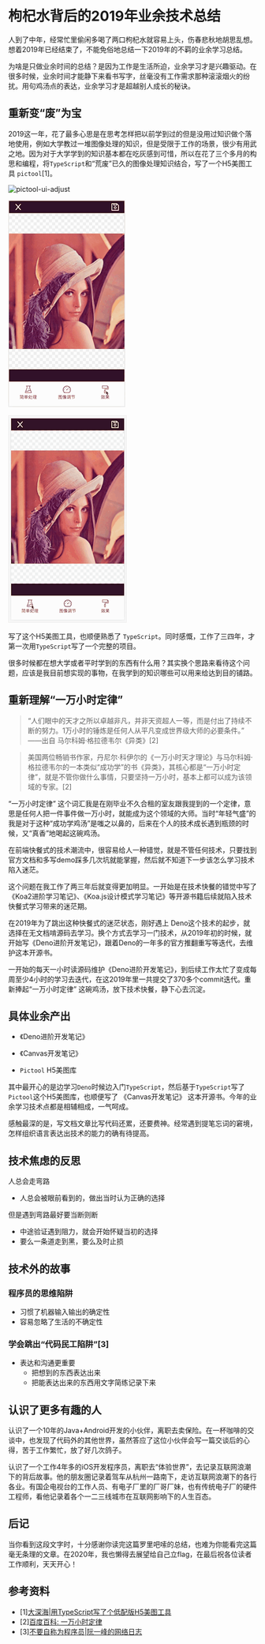 
# 枸杞水背后的2019年业余技术总结 

人到了中年，经常忙里偷闲多喝了两口枸杞水就容易上头，伤春悲秋地胡思乱想。想着2019年已经结束了，不能免俗地总结一下2019年的不羁的业余学习总结。

为啥是只做业余时间的总结？是因为工作是生活所迫，业余学习才是兴趣驱动。在很多时候，业余时间才能静下来看书写字，丝毫没有工作需求那种滚滚烟火的纷扰。用句鸡汤点的表达，业余学习才是超越别人成长的秘诀。

## 重新变“废”为宝

2019这一年，花了最多心思是在思考怎样把以前学到过的但是没用过知识做个落地使用，例如大学教过一堆图像处理的知识，但是受限于工作的场景，很少有用武之地。因为对于大学学到的知识基本都在吃灰感到可惜，所以在花了三个多月的构思和编程，将`TypeScript`和“荒废”已久的图像处理知识结合，写了一个H5美图工具 `pictool`[1]。

![pictool-ui-adjust](./image/pictool-01.gif)

![pictool-ui-effect](./image/pictool-02.gif)

![pictool-ui-process](./image/pictool-03.gif)


写了这个H5美图工具，也顺便熟悉了 `TypeScript`。同时感慨，工作了三四年，才第一次用`TypeScript`写了一个完整的项目。

很多时候都在想大学或者平时学到的东西有什么用？其实换个思路来看待这个问题，应该是我目前想实现的事物，在我学到的知识哪些可以用来给达到目的铺路。

## 重新理解“一万小时定律”


> “人们眼中的天才之所以卓越非凡，并非天资超人一等，而是付出了持续不断的努力。1万小时的锤炼是任何人从平凡变成世界级大师的必要条件。” ——出自 马尔科姆·格拉德韦尔《异类》[2]

> 美国两位畅销书作家，丹尼尔·科伊尔的《一万小时天才理论》与马尔科姆·格拉德韦尔的一本类似“成功学”的书《异类》，其核心都是“一万小时定律”，就是不管你做什么事情，只要坚持一万小时，基本上都可以成为该领域的专家。[2]


“一万小时定律” 这个词汇我是在刚毕业不久合租的室友跟我提到的一个定律，意思是任何人把一件事件做一万小时，就能成为这个领域的大师。当时“年轻气盛”的我是对于这种“成功学鸡汤”是嗤之以鼻的，后来在个人的技术成长遇到瓶颈的时候，又“真香”地喝起这碗鸡汤。

在前端快餐式的技术潮流中，很容易给人一种错觉，就是不管任何技术，只要找到官方文档和多写demo踩多几次坑就能掌握，然后就不知道下一步该怎么学习技术陷入迷茫。

这个问题在我工作了两三年后就变得更加明显。一开始是在技术快餐的错觉中写了《Koa2进阶学习笔记》、《Koa.js设计模式学习笔记》等开源书籍后续就陷入技术快餐式学习带来的迷茫期。

在2019年为了跳出这种快餐式的迷茫状态，刚好遇上 Deno这个技术的起步，就选择在无文档啃源码去学习。换个方式去学习一门技术，从2019年初的时候，就开始写《Deno进阶开发笔记》，跟着Deno的一年多的官方推翻重写等迭代，去维护这本开源书。

一开始的每天一小时读源码维护《Deno进阶开发笔记》，到后续工作太忙了变成每周至少4小时的学习去迭代，在这2019年里一共提交了370多个commit迭代。重新捧起“一万小时定律” 这碗鸡汤，放下技术快餐，静下心去沉淀。

## 具体业余产出

- 《Deno进阶开发笔记》

- 《Canvas开发笔记》

-  `Pictool` H5美图库

其中最开心的是边学习`Deno`时候边入门`TypeScript`，然后基于`TypeScript`写了`Pictool`这个H5美图库，也顺便写了 《Canvas开发笔记》 这本开源书。今年的业余学习技术点都是相辅相成，一气呵成。

感触最深的是，写文档文章比写代码还累，还要费神。经常遇到提笔忘词的窘境，怎样组织语言表达出技术的能力的确有待提高。


## 技术焦虑的反思

人总会走弯路

- 人总会被眼前看到的，做出当时认为正确的选择

但是遇到弯路最好要当断则断

- 中途验证遇到阻力，就会开始怀疑当初的选择
- 要么一条道走到黑，要么及时止损


## 技术外的故事

### 程序员的思维陷阱

- 习惯了机器输入输出的确定性
- 容易忽略了生活的不确定性

### 学会跳出“代码民工陷阱”[3]
- 表达和沟通更重要
  - 把想到的东西表达出来
  - 把能表达出来的东西用文字简练记录下来

## 认识了更多有趣的人

认识了一个10年的Java+Android开发的小伙伴，离职去卖保险。在一杯咖啡的交谈中，也发现了代码外的其他世界，虽然答应了这位小伙伴会写一篇交谈后的心得，苦于工作繁忙，放了好几次鸽子。

认识了一个工作4年多的iOS开发程序员，离职去“体验世界”，去记录互联网浪潮下的背后故事。他的朋友圈记录着驾车从杭州一路南下，走访互联网浪潮下的各行各业。有国企电视台的工作人员、有电子厂里的厂哥厂妹，也有传统电子厂的硬件工程师，看他记录着各个一二三线城市在互联网影响下的人生百态。

## 后记

当你看到这段文字时，十分感谢你读完这篇罗里吧嗦的总结，也难为你能看完这篇毫无条理的文章。在2020年，我也懒得去展望给自己立flag，在最后祝各位读者工作顺利，天天开心！

## 参考资料

- [1][大深海|用TypeScript写了个低配版H5美图工具](https://github.com/chenshenhai/blog/issues/37)
- [2][百度百科: 一万小时定律](https://baike.baidu.com/item/%E4%B8%80%E4%B8%87%E5%B0%8F%E6%97%B6%E5%AE%9A%E5%BE%8B/8255848)
- [3][不要自称为程序员|阮一峰的网络日志](https://www.ruanyifeng.com/blog/2011/10/dont_call_yourself_a_programmer.html)